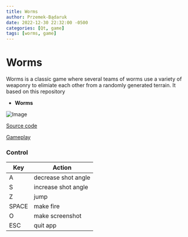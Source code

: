 ```yaml
---
title: Worms
author: Przemek-Bądaruk
date: 2022-12-30 22:32:00 -0500
categories: [Qt, game]
tags: [worms, game]
---
```


# Worms
Worms is a classic game where several teams of worms use a variety of weaponry to elimiate each other from a randomly generated terrain. It based on this repository

* **Worms**

![Image](https://user-images.githubusercontent.com/28188300/210057021-13a94083-4cc4-4262-a4ac-ee0ecfabbc2f.gif)


[Source code](https://github.com/Przemekkkth/Worms_Qt-Cpp)

[Gameplay](https://youtu.be/2KyOsaSRRQk)


### Control

|     Key       | Action        |
| ------------- | ------------- |
| A             | decrease shot angle  |
| S             | increase shot angle  |
| Z             | jump  |
| SPACE         | make fire  |
| O             | make screenshot  |
| ESC           | quit app  |
